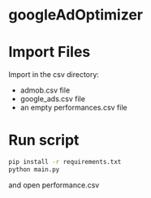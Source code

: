 # googleAdOptimizer

# Import Files

Import in the csv directory:

* admob.csv file
* google_ads.csv file
* an empty performances.csv file

# Run script

```bash
pip install -r requirements.txt
python main.py
```

and open performance.csv
